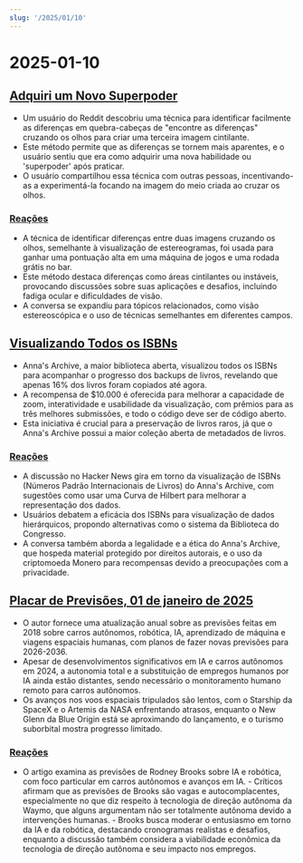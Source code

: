 ```yaml
---
slug: '/2025/01/10'
---
```


# 2025-01-10

## [Adquiri um Novo Superpoder](https://danielwirtz.com/blog/spot-the-difference-superpower)

- Um usuário do Reddit descobriu uma técnica para identificar facilmente as diferenças em quebra-cabeças de "encontre as diferenças" cruzando os olhos para criar uma terceira imagem cintilante.
- Este método permite que as diferenças se tornem mais aparentes, e o usuário sentiu que era como adquirir uma nova habilidade ou 'superpoder' após praticar.
- O usuário compartilhou essa técnica com outras pessoas, incentivando-as a experimentá-la focando na imagem do meio criada ao cruzar os olhos.

### [Reações](https://news.ycombinator.com/item?id=42655870)

- A técnica de identificar diferenças entre duas imagens cruzando os olhos, semelhante à visualização de estereogramas, foi usada para ganhar uma pontuação alta em uma máquina de jogos e uma rodada grátis no bar.
- Este método destaca diferenças como áreas cintilantes ou instáveis, provocando discussões sobre suas aplicações e desafios, incluindo fadiga ocular e dificuldades de visão.
- A conversa se expandiu para tópicos relacionados, como visão estereoscópica e o uso de técnicas semelhantes em diferentes campos.

## [Visualizando Todos os ISBNs](https://annas-archive.org/blog/all-isbns.html)

- Anna's Archive, a maior biblioteca aberta, visualizou todos os ISBNs para acompanhar o progresso dos backups de livros, revelando que apenas 16% dos livros foram copiados até agora.
- A recompensa de $10.000 é oferecida para melhorar a capacidade de zoom, interatividade e usabilidade da visualização, com prêmios para as três melhores submissões, e todo o código deve ser de código aberto.
- Esta iniciativa é crucial para a preservação de livros raros, já que o Anna's Archive possui a maior coleção aberta de metadados de livros.

### [Reações](https://news.ycombinator.com/item?id=42652577)

- A discussão no Hacker News gira em torno da visualização de ISBNs (Números Padrão Internacionais de Livros) do Anna's Archive, com sugestões como usar uma Curva de Hilbert para melhorar a representação dos dados.
- Usuários debatem a eficácia dos ISBNs para visualização de dados hierárquicos, propondo alternativas como o sistema da Biblioteca do Congresso.
- A conversa também aborda a legalidade e a ética do Anna's Archive, que hospeda material protegido por direitos autorais, e o uso da criptomoeda Monero para recompensas devido a preocupações com a privacidade.

## [Placar de Previsões, 01 de janeiro de 2025](https://rodneybrooks.com/predictions-scorecard-2025-january-01/)

- O autor fornece uma atualização anual sobre as previsões feitas em 2018 sobre carros autônomos, robótica, IA, aprendizado de máquina e viagens espaciais humanas, com planos de fazer novas previsões para 2026-2036.
- Apesar de desenvolvimentos significativos em IA e carros autônomos em 2024, a autonomia total e a substituição de empregos humanos por IA ainda estão distantes, sendo necessário o monitoramento humano remoto para carros autônomos.
- Os avanços nos voos espaciais tripulados são lentos, com o Starship da SpaceX e o Artemis da NASA enfrentando atrasos, enquanto o New Glenn da Blue Origin está se aproximando do lançamento, e o turismo suborbital mostra progresso limitado.

### [Reações](https://news.ycombinator.com/item?id=42651275)

- O artigo examina as previsões de Rodney Brooks sobre IA e robótica, com foco particular em carros autônomos e avanços em IA. - Críticos afirmam que as previsões de Brooks são vagas e autocomplacentes, especialmente no que diz respeito à tecnologia de direção autônoma da Waymo, que alguns argumentam não ser totalmente autônoma devido a intervenções humanas. - Brooks busca moderar o entusiasmo em torno da IA e da robótica, destacando cronogramas realistas e desafios, enquanto a discussão também considera a viabilidade econômica da tecnologia de direção autônoma e seu impacto nos empregos.

<head>
  <meta property="og:title" content="Adquiri um Novo Superpoder" />
  <meta property="og:type" content="website" />
  <meta property="og:image" content="https://og.cho.sh/api/og/?title=Adquiri%20um%20Novo%20Superpoder&subheading=sexta-feira%2C%2010%20de%20janeiro%20de%202025%3A%20Resumo%20do%20Hacker%20News" />
</head>
